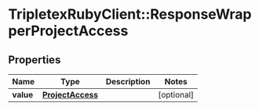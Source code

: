 # TripletexRubyClient::ResponseWrapperProjectAccess

## Properties
Name | Type | Description | Notes
------------ | ------------- | ------------- | -------------
**value** | [**ProjectAccess**](ProjectAccess.md) |  | [optional] 


